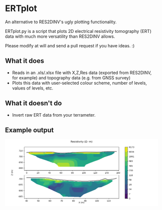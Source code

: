 # ERTplot
An alternative to RES2DINV's ugly plotting functionality.

ERTplot.py is a script that plots 2D electrical resistivity tomography (ERT) data with much more versatility than RES2DINV allows.

Please modify at will and send a pull request if you have ideas. :)

## What it does
- Reads in an .xls/.xlsx file with X,Z,Res data (exported from RES2DINV, for example) and topography data (e.g. from GNSS survey)
- Plots this data with user-selected colour scheme, number of levels, values of levels, etc.

## What it doesn't do
- Invert raw ERT data from your terrameter.

## Example output
![example with 2 ERT lines](example/example_out.png)
